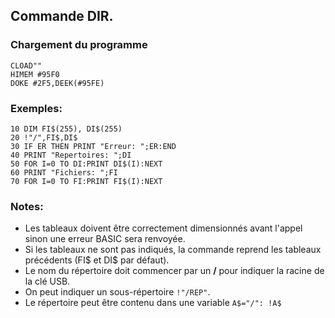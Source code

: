 ## Commande DIR.

### Chargement du programme
```
CLOAD""
HIMEM #95F0
DOKE #2F5,DEEK(#95FE)
```

### Exemples:
```
10 DIM FI$(255), DI$(255)
20 !"/",FI$,DI$
30 IF ER THEN PRINT "Erreur: ";ER:END
40 PRINT "Repertoires: ";DI
50 FOR I=0 TO DI:PRINT DI$(I):NEXT
60 PRINT "Fichiers: ";FI
70 FOR I=0 TO FI:PRINT FI$(I):NEXT
```

### Notes:
- Les tableaux doivent être correctement dimensionnés avant l'appel sinon une erreur BASIC sera renvoyée.
- Si les tableaux ne sont pas indiqués, la commande reprend les tableaux précédents (FI$ et DI$ par défaut).
- Le nom du répertoire doit commencer par un **/** pour indiquer la racine de la clé USB.
- On peut indiquer un sous-répertoire `!"/REP"`.
- Le répertoire peut être contenu dans une variable `A$="/": !A$`

